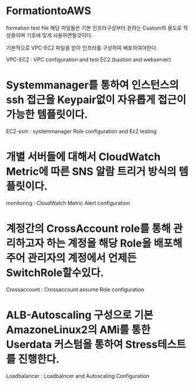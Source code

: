 # FormationtoAWS
 formation test file 
 해당 파일들은 기본 인프라구성부터 원하는 Custom의 용도로 작성중이며 기호에 맞게 사용하면될것이다.
 
 기본적으로 VPC-EC2 파일을 받아 인프라를 구성하여 배포하여야한다.
 

VPC-EC2 : VPC configuration and test EC2 (bastion and webserver)



# Systemmanager를 통하여 인스턴스의 ssh 접근을 Keypair없이 자유롭게 접근이가능한 템플릿이다.
EC2-ssm : systemmanager Role configuration and Ec2 testing 



# 개별 서버들에 대해서 CloudWatch Metric에 따른 SNS 알람 트리거 방식의 템플릿이다.
monitoring : CloudWatch Metric Alert configuration 



# 계정간의 CrossAccount role를 통해 관리하고자 하는 계정을 해당 Role을 배포해주어 관리자의 계정에서 언제든 SwitchRole할수있다.
Crossaccount  : Crossaccount assume Role configuration



# ALB-Autoscaling 구성으로 기본 AmazoneLinux2의 AMi를 통한 Userdata 커스텀을 통하여 Stress테스트를 진행한다.
Loadbalancer : Loadbalncer and Autoscaling Configuration 
